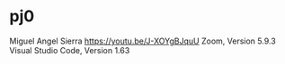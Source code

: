 # pj0
Miguel Angel Sierra
https://youtu.be/J-XOYgBJquU
Zoom, Version 5.9.3
Visual Studio Code, Version 1.63

